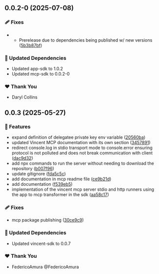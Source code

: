 ## 0.0.2-0 (2025-07-08)

### 🩹 Fixes

- - Prerelease due to dependencies being published w/ new versions ([5b3b87bf](https://github.com/LIT-Protocol/Vincent/commit/5b3b87bf))

### 🧱 Updated Dependencies

- Updated app-sdk to 1.0.2
- Updated mcp-sdk to 0.0.2-0

### ❤️ Thank You

- Daryl Collins

## 0.0.3 (2025-05-27)

### 🚀 Features

- expand definition of delegatee private key env variable ([20560ba](https://github.com/LIT-Protocol/Vincent/commit/20560ba))
- updated Vincent MCP documentation with its own section ([3457891](https://github.com/LIT-Protocol/Vincent/commit/3457891))
- redirect console.log in stdio transport mode to console.error ensuring protocol is not polluted and does not break communication with client ([dac9d32](https://github.com/LIT-Protocol/Vincent/commit/dac9d32))
- add npx commands to run the server without needing to download the repository ([b007f96](https://github.com/LIT-Protocol/Vincent/commit/b007f96))
- update gitignore ([fda5c5c](https://github.com/LIT-Protocol/Vincent/commit/fda5c5c))
- add documentation in mcp readme file ([ce9b21d](https://github.com/LIT-Protocol/Vincent/commit/ce9b21d))
- add documentation ([f539eb5](https://github.com/LIT-Protocol/Vincent/commit/f539eb5))
- implementation of the vincent mcp server stdio and http runners using the app to mcp transformer in the sdk ([aa58c17](https://github.com/LIT-Protocol/Vincent/commit/aa58c17))

### 🩹 Fixes

- mcp package publishing ([30ce9c9](https://github.com/LIT-Protocol/Vincent/commit/30ce9c9))

### 🧱 Updated Dependencies

- Updated vincent-sdk to 0.0.7

### ❤️ Thank You

- FedericoAmura @FedericoAmura
